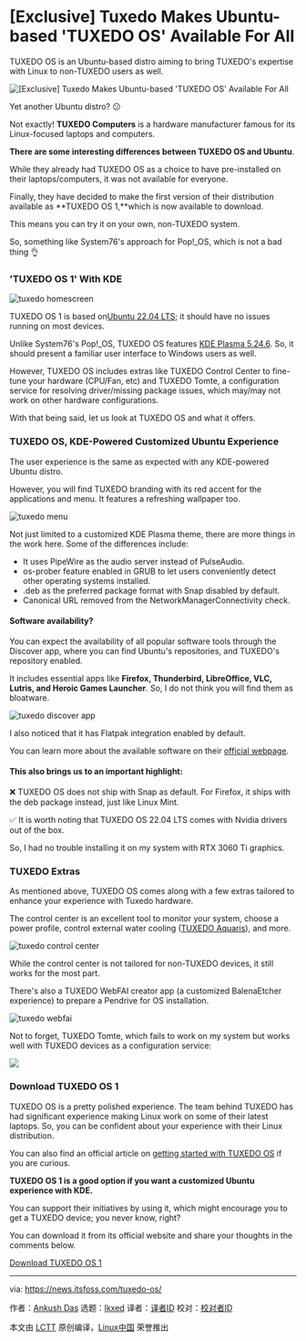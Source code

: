 [#]: subject: "[Exclusive] Tuxedo Makes Ubuntu-based 'TUXEDO OS' Available For All"
[#]: via: "https://news.itsfoss.com/tuxedo-os/"
[#]: author: "Ankush Das https://news.itsfoss.com/author/ankush/"
[#]: collector: "lkxed"
[#]: translator: " "
[#]: reviewer: " "
[#]: publisher: " "
[#]: url: " "

[Exclusive] Tuxedo Makes Ubuntu-based 'TUXEDO OS' Available For All
======
TUXEDO OS is an Ubuntu-based distro aiming to bring TUXEDO's expertise with Linux to non-TUXEDO users as well.

![[Exclusive] Tuxedo Makes Ubuntu-based 'TUXEDO OS' Available For All][1]

Yet another Ubuntu distro? 😕

Not exactly! **TUXEDO Computers** is a hardware manufacturer famous for its Linux-focused laptops and computers.

**There are some interesting differences between TUXEDO OS and Ubuntu**.

While they already had TUXEDO OS as a choice to have pre-installed on their laptops/computers, it was not available for everyone.

Finally, they have decided to make the first version of their distribution available as **TUXEDO OS 1,**which is now available to download.

This means you can try it on your own, non-TUXEDO system.

So, something like System76's approach for Pop!_OS, which is not a bad thing 👌

### 'TUXEDO OS 1' With KDE

![tuxedo homescreen][2]

TUXEDO OS 1 is based on[Ubuntu 22.04 LTS][3]; it should have no issues running on most devices.

Unlike System76's Pop!_OS, TUXEDO OS features [KDE Plasma 5.24.6][4]. So, it should present a familiar user interface to Windows users as well.

However, TUXEDO OS includes extras like TUXEDO Control Center to fine-tune your hardware (CPU/Fan, etc) and TUXEDO Tomte, a configuration service for resolving driver/missing package issues, which may/may not work on other hardware configurations.

With that being said, let us look at TUXEDO OS and what it offers.

### TUXEDO OS, KDE-Powered Customized Ubuntu Experience

The user experience is the same as expected with any KDE-powered Ubuntu distro.

However, you will find TUXEDO branding with its red accent for the applications and menu. It features a refreshing wallpaper too.

![tuxedo menu][5]

Not just limited to a customized KDE Plasma theme, there are more things in the work here. Some of the differences include:

* It uses PipeWire as the audio server instead of PulseAudio.
* os-prober feature enabled in GRUB to let users conveniently detect other operating systems installed.
* .deb as the preferred package format with Snap disabled by default.
* Canonical URL removed from the NetworkManagerConnectivity check.

#### Software availability?

You can expect the availability of all popular software tools through the Discover app, where you can find Ubuntu's repositories, and TUXEDO's repository enabled.

It includes essential apps like **Firefox, Thunderbird, LibreOffice, VLC, Lutris, and Heroic Games Launcher**. So, I do not think you will find them as bloatware.

![tuxedo discover app][10]

I also noticed that it has Flatpak integration enabled by default.

You can learn more about the available software on their [official webpage][11].

#### This also brings us to an important highlight:

❌ TUXEDO OS does not ship with Snap as default. For Firefox, it ships with the deb package instead, just like Linux Mint.

✅ It is worth noting that TUXEDO OS 22.04 LTS comes with Nvidia drivers out of the box.

So, I had no trouble installing it on my system with RTX 3060 Ti graphics.

### TUXEDO Extras

As mentioned above, TUXEDO OS comes along with a few extras tailored to enhance your experience with Tuxedo hardware.

The control center is an excellent tool to monitor your system, choose a power profile, control external water cooling ([TUXEDO Aquaris][12]), and more.

![tuxedo control center][13]

While the control center is not tailored for non-TUXEDO devices, it still works for the most part.

There's also a TUXEDO WebFAI creator app (a customized BalenaEtcher experience) to prepare a Pendrive for OS installation.

![tuxedo webfai][14]

Not to forget, TUXEDO Tomte, which fails to work on my system but works well with TUXEDO devices as a configuration service:

![][15]

### Download TUXEDO OS 1

TUXEDO OS is a pretty polished experience. The team behind TUXEDO has had significant experience making Linux work on some of their latest laptops. So, you can be confident about your experience with their Linux distribution.

You can also find an official article on [getting started with TUXEDO OS][16] if you are curious.

**TUXEDO OS 1 is a good option if you want a customized Ubuntu experience with KDE.**

You can support their initiatives by using it, which might encourage you to get a TUXEDO device; you never know, right?

You can download it from its official website and share your thoughts in the comments below.

[Download TUXEDO OS 1][17]

--------------------------------------------------------------------------------

via: https://news.itsfoss.com/tuxedo-os/

作者：[Ankush Das][a]
选题：[lkxed][b]
译者：[译者ID](https://github.com/译者ID)
校对：[校对者ID](https://github.com/校对者ID)

本文由 [LCTT](https://github.com/LCTT/TranslateProject) 原创编译，[Linux中国](https://linux.cn/) 荣誉推出

[a]: https://news.itsfoss.com/author/ankush/
[b]: https://github.com/lkxed
[1]: https://news.itsfoss.com/content/images/size/w1200/2022/09/tuxedo-os-1.png
[2]: https://news.itsfoss.com/content/images/2022/09/tuxedo-home.jpg
[3]: https://news.itsfoss.com/ubuntu-22-04-release/
[4]: https://news.itsfoss.com/kde-plasma-5-24-lts-release/
[5]: https://news.itsfoss.com/content/images/2022/09/tuxedo-menu.png
[6]: https://itsfoss.com/properly-theme-kde-plasma/
[7]: https://itsfoss.com/properly-theme-kde-plasma/
[8]: https://itsfoss.com/get-linux-laptops/
[9]: https://itsfoss.com/get-linux-laptops/
[10]: https://news.itsfoss.com/content/images/2022/09/tuxedo-os-repositories.png
[11]: https://www.tuxedocomputers.com/en/Featured-KDEs-outstanding-applications-and-tools.tuxedo
[12]: https://www.tuxedocomputers.com/en/TUXEDO-Aquaris.tuxedo
[13]: https://news.itsfoss.com/content/images/2022/09/tuxedo-os-control-center.png
[14]: https://news.itsfoss.com/content/images/2022/09/tuxedo-webfai.jpg
[15]: https://news.itsfoss.com/content/images/2022/09/tuxedo-tomte.jpg
[16]: https://www.tuxedocomputers.com/en/First-Steps-with-TUXEDO-OS.tuxedo
[17]: https://www.tuxedocomputers.com/os
[18]: https://www.humblebundle.com/books/linux-no-starch-press-books?partner=itsfoss
